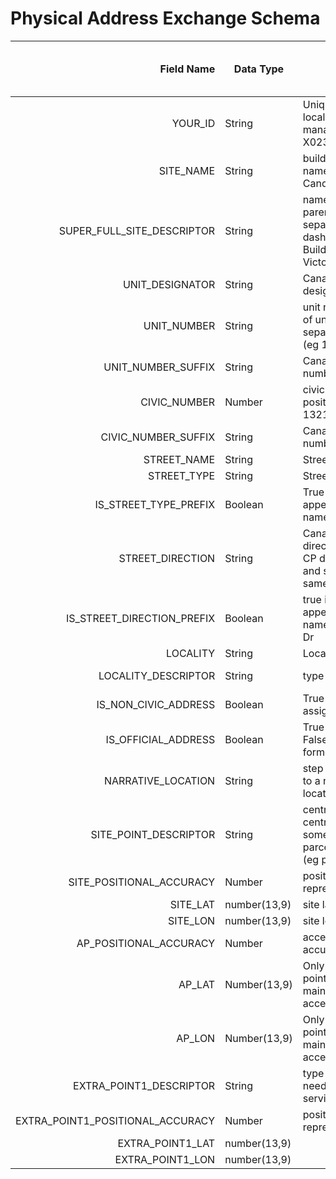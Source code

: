 # Physical Address Exchange Schema

Field Name |	Data Type |	Description | Required for Civic Address|Required for Non-civic address
---: | --- | --- | ---| ---
YOUR_ID |String|Unique identifier in your local address management system (eg X0233212)| yes|yes
SITE_NAME |String|building or landmark name (eg Centennial Candle)|yes|yes
SUPER_FULL_SITE_DESCRIPTOR|String|names of all sites in parent site hierarchy separated by double-dash (eg Student Union Building -- University of Victoria)|No|No
UNIT_DESIGNATOR |String|Canada Post unit designator (eg APT)|No|No
UNIT_NUMBER|String|unit number or sequence of unit number ranges separated by commas (eg 100-119,200-219)|No|No
UNIT_NUMBER_SUFFIX|String|Canada Post unit number suffix (eg C)|No|No
CIVIC_NUMBER|Number| civic number, usually a positive integer (eg 1321)|yes|no
CIVIC_NUMBER_SUFFIX|String|Canada Post civic number suffix (eg A)
STREET_NAME|String|Street name|Yes|No
STREET_TYPE|String|Street type|No|No
IS_STREET_TYPE_PREFIX|Boolean| True if street type appears before street name as in HWY 17
STREET_DIRECTION|String|Canada Post street direction (eg NW); Note CP does not allow prefix and suffix street type in same address|No|No
IS_STREET_DIRECTION_PREFIX|Boolean|true if street direction appears before street name as in SW Marine Dr
LOCALITY|String|Locality (eg Victoria)|Yes|Yes
LOCALITY_DESCRIPTOR|String|type of locality|(eg Municipality)|Yes|Yes
IS_NON_CIVIC_ADDRESS|Boolean|True if address has no assigned civic number|Yes|Yes
IS_OFFICIAL_ADDRESS|Boolean|True if address is official; False if unofficial (e.g., former address)|Yes|Yes
NARRATIVE_LOCATION|String|step by step directions to a non-civic address location|No|Yes	
SITE_POINT_DESCRIPTOR|String|centroid (e.g., parcel centroid), parcel (e.g., somewhere in parcel),rooftop,frontDoor (eg parcel)|Yes|Yes
SITE_POSITIONAL_ACCURACY|Number|positional accuracy of N represents +/- metres|yes|yes
SITE_LAT|number(13,9)|site latitude|yes|yes
SITE_LON|	number(13,9)|site longitude|yes|yes
AP_POSITIONAL_ACCURACY|Number|access point positional accuracy in metres|yes|yes
AP_LAT|Number(13,9)|Only needed if access point is different than main civic address access point|No|Yes
AP_LON|Number(13,9)|Only needed if access point is different than main civic address access point|No|Yes	
EXTRA_POINT1_DESCRIPTOR|String|type of extra point 1 if needed (eg serviceAccess)|Yes|Yes
EXTRA_POINT1_POSITIONAL_ACCURACY|Number|positional accuracy of N represents +/- N metres|yes|yes
EXTRA_POINT1_LAT|number(13,9)||yes|yes
EXTRA_POINT1_LON|number(13,9)||yes|yes
